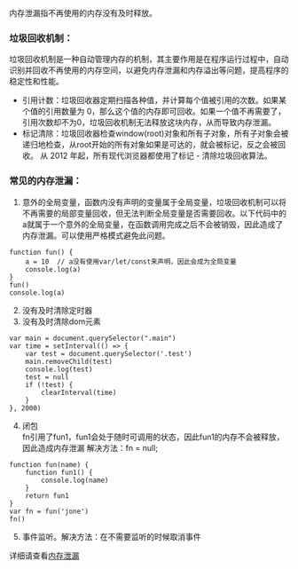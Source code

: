 内存泄漏指不再使用的内存没有及时释放。

### 垃圾回收机制：
垃圾回收机制是一种自动管理内存的机制，其主要作用是在程序运行过程中，自动识别并回收不再使用的内存空间，以避免内存泄漏和内存溢出等问题，提高程序的稳定性和性能。  
* 引用计数：垃圾回收器定期扫描各种值，并计算每个值被引用的次数。如果某个值的引用数量为 0，那么这个值的内存即可回收。如果一个值不再需要了，引用次数却不为0，垃圾回收机制无法释放这块内存，从而导致内存泄漏。  
* 标记清除：垃圾回收器检查window(root)对象和所有子对象，所有子对象会被递归地检查，从root开始的所有对象如果是可达的，就会被标记，反之会被回收。 
从 2012 年起，所有现代浏览器都使用了标记 - 清除垃圾回收算法。   

### 常见的内存泄漏：
1. 意外的全局变量，函数内没有声明的变量属于全局变量，垃圾回收机制可以将不再需要的局部变量回收，但无法判断全局变量是否需要回收。以下代码中的a就属于一个意外的全局变量，在函数调用完成之后不会被销毁，因此造成了内存泄漏。可以使用严格模式避免此问题。  
```
function fun() {
    a = 10  // a没有使用var/let/const来声明，因此会成为全局变量
    console.log(a)
}
fun()
console.log(a)
```
2.  没有及时清除定时器  
3.  没有及时清除dom元素  
```
var main = document.querySelector(".main")
var time = setInterval(() => {
    var test = document.querySelector('.test')
    main.removeChild(test)
    console.log(test)
    test = null
    if (!test) {
        clearInterval(time)
    }
}, 2000)
```
4. 闭包  
fn引用了fun1，fun1会处于随时可调用的状态，因此fun1的内存不会被释放，因此造成内存泄漏
解决方法：fn = null;
```
function fun(name) {
    function fun1() {
        console.log(name)
    }
    return fun1
}
var fn = fun('jone')
fn()
```
5. 事件监听。解决方法：在不需要监听的时候取消事件  

详细请查看[内存泄漏](https://juejin.cn/post/6844903917986267143)
